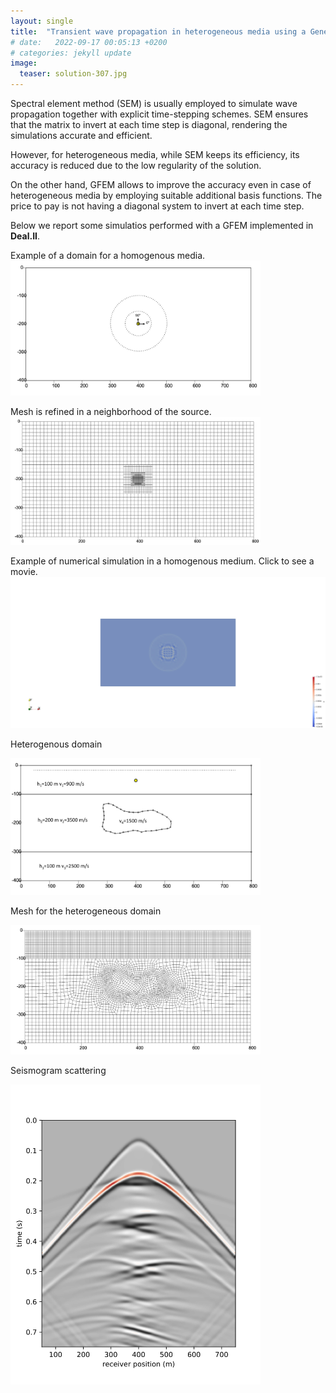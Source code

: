 ```yaml
---
layout: single
title:  "Transient wave propagation in heterogeneous media using a Generalized Finite Element Method"
# date:   2022-09-17 00:05:13 +0200
# categories: jekyll update
image:
  teaser: solution-307.jpg
---
```


Spectral element method (SEM) is usually employed to simulate wave propagation
together with explicit time-stepping schemes.
SEM ensures that the matrix to invert at each time step is diagonal,
rendering the simulations accurate and efficient.

However, for heterogeneous media, while SEM keeps its efficiency,
its accuracy is reduced due to the low regularity of the solution.

On the other hand, GFEM allows to improve the accuracy even in case of heterogeneous media
by employing suitable additional basis functions.
The price to pay is not having a diagonal system to invert at each time step.

Below we report some simulatios performed with a GFEM implemented in **Deal.II**.


Example of a domain for a homogenous media.
<img src="/assets/images/04gfem-waves/h_source.png" alt="mesh_front" width="400"/>

Mesh is refined in a neighborhood of the source.
<img src="/assets/images/04gfem-waves/h_source_doubleRef2.png" alt="mesh_back" width="400"/>

Example of numerical simulation in a homogenous medium.
Click to see a movie.
[![Alternate Text](/assets/images/04gfem-waves/solution-307.jpg)](/assets/images/04gfem-waves/out.mp4 "Video homogeneous media")

Heterogenous domain

<img src="/assets/images/04gfem-waves/scatter_source.png" alt="mesh_front" width="400"/>

Mesh for the heterogeneous domain

<img src="/assets/images/04gfem-waves/meshr_ref_v2.png" alt="mesh_front" width="400"/>

Seismogram scattering

<img src="/assets/images/04gfem-waves/seismogram_scattering.png" alt="mesh_front" width="400"/>


